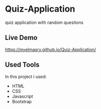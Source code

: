 # Quiz-Application
quiz application with random questions
## Live Demo
https://myelmasry.github.io/Quiz-Application/
## Used Tools
In this project i used: 
<ul>
    <li>HTML</li>
    <li>CSS</li>
    <li>Javascript</li>
    <li>Bootstrap</li>
</ul>
